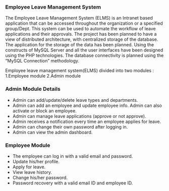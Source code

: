 ### Employee Leave Management System

The Employee Leave Management System (ELMS) is an Intranet based application that can be accessed throughout the organization or a specified group/Dept. This system can be used to automate the workflow of leave applications and their approvals.
The project has been planned to have a view of distributed architecture, with centralized storage of the database. The application for the storage of the data has been planned. Using the constructs of MySQL Server and all the user interfaces have been designed using the PHP technologies. The database connectivity is planned using the “MySQL Connection” methodology.

Employee leave management system(ELMS) divided into two modules :
1.Employee module
2.Admin module

### Admin Module Details

- Admin can add/update/delete leave types and departments.
- Admin can add an employee and update employee info. Admin can also activate or block an employee.
- Admin can manage leave applications (approve or not approve).
- Admin receives a notification every time an employee applies for leave.
- Admin can change their own password after logging in.
- Admin can view the admin dashboard.

### Employee Module

- The employee can log in with a valid email and password.
- Update his/her profile.
- Apply for leave.
- View leave history.
- Change his/her password.
- Password recovery with a valid email ID and employee ID.

